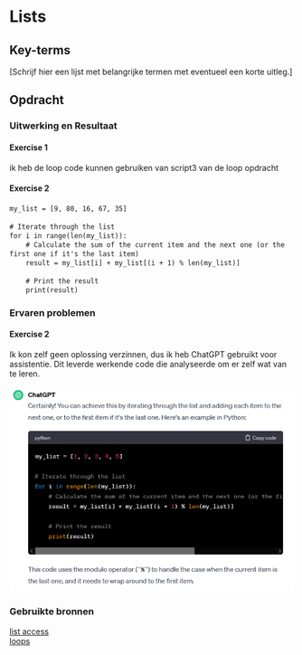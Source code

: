 # Lists


## Key-terms
[Schrijf hier een lijst met belangrijke termen met eventueel een korte uitleg.]

## Opdracht
### Uitwerking en Resultaat
#### Exercise 1
ik heb de loop code kunnen gebruiken van script3 van de loop opdracht

#### Exercise 2
    my_list = [9, 80, 16, 67, 35]

    # Iterate through the list  
    for i in range(len(my_list)):  
        # Calculate the sum of the current item and the next one (or the first one if it's the last item)  
        result = my_list[i] + my_list[(i + 1) % len(my_list)]  

        # Print the result  
        print(result)  


### Ervaren problemen
#### Exercise 2
Ik kon zelf geen oplossing verzinnen, dus ik heb ChatGPT gebruikt voor assistentie. Dit leverde werkende code die analyseerde om er zelf wat van te leren.  

![chatGPT uitwerking+uitleg](Images/07-chatgpt.PNG)


### Gebruikte bronnen
[list access](https://www.w3schools.com/python/python_lists_access.asp)  
[loops](https://www.w3schools.com/python/python_for_loops.asp)  